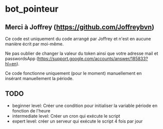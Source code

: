 # bot_pointeur

## Merci à Joffrey (https://github.com/Joffreybvn)
Ce code est uniquement du code arrangé par Joffrey et n'est en aucune manière écrit par moi-même.


Ne pas oublier de changer la valeur du token ainsi que votre adresse mail et passwordsApp (https://support.google.com/accounts/answer/185833?hl=en).

Ce code fonctionne uniquement (pour le moment) manuellement en insérant manuellement la période.

## TODO
- beginner level: Créer une condition pour initialiser la variable période en fonction de l'heure
- intermediate level: Créer un cron qui exécute le script
- expert level: créer un serveur qui exécute le script 4 fois par jour
